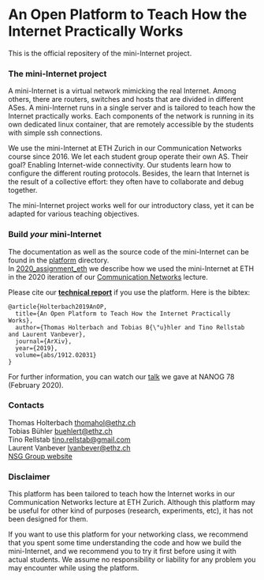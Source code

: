# An Open Platform to Teach How the Internet Practically Works

This is the official repositery of the mini-Internet project.

### The mini-Internet project

A mini-Internet is a virtual network mimicking the real Internet. Among others, there are routers, switches and hosts that are divided in different ASes. A mini-Internet runs in a single server and is tailored to teach how the Internet practically works. Each components of the network is running in its own dedicated linux container, that are remotely accessible by the students with simple ssh connections. 

We use the mini-Internet at ETH Zurich in our Communication Networks course since 2016. We let each student group operate their own AS. Their goal? Enabling Internet-wide connectivity.
Our students learn how to configure the different routing protocols. Besides, the learn that Internet is the result of a collective effort: they often have to collaborate and debug together. 

The mini-Internet project works well for our introductory class, yet it can be adapted for various teaching objectives.

### Build _your_ mini-Internet

The documentation as well as the source code of the mini-Internet can be found in the [platform](platform) directory. \
In [2020_assignment_eth](2020_assignment_eth) we describe how we used the mini-Internet at ETH in the 2020 iteration of our [Communication Networks](https://comm-net.ethz.ch/) lecture.

Please cite our **[technical report]( https://arxiv.org/pdf/1912.02031.pdf)** if you use the platform. Here is the bibtex:
```
@article{Holterbach2019AnOP,
  title={An Open Platform to Teach How the Internet Practically Works},
  author={Thomas Holterbach and Tobias B{\"u}hler and Tino Rellstab and Laurent Vanbever},
  journal={ArXiv},
  year={2019},
  volume={abs/1912.02031}
}
```


For further information, you can watch our [talk](https://www.youtube.com/watch?v=8SRjTqH5Z8M&list=PLO8DR5ZGla8jSzWlrWt_cz13LLAz44rHY&index=11&t=0s) we gave at NANOG 78 (February 2020).

### Contacts

Thomas Holterbach <thomahol@ethz.ch> \
Tobias Bühler <buehlert@ethz.ch> \
Tino Rellstab <tino.rellstab@gmail.com> \
Laurent Vanbever <lvanbever@ethz.ch> \
[NSG Group website](https://nsg.ee.ethz.ch/home/)

### Disclaimer

This platform has been tailored to teach how the Internet works in our Communication Networks lecture at ETH Zurich. Although this platform may be useful for other kind of purposes (research, experiments, etc), it has not been designed for them.

If you want to use this platform for your networking class, we recommend that you spent some time understanding the code and how we build the mini-Internet, and we recommend you to try it first before using it with actual students.
We assume no responsibility or liability for any problem you may encounter while using the platform.

